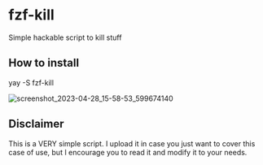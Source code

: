 # fzf-kill
Simple hackable script to kill stuff

## How to install

yay -S fzf-kill

![screenshot_2023-04-28_15-58-53_599674140](https://user-images.githubusercontent.com/3357792/235168109-e03498eb-ab84-434f-8d52-ddb826528007.png)

## Disclaimer
This is a VERY simple script. I upload it in case you just want to cover this case of use, but I encourage you to read it and modify it to your needs.
